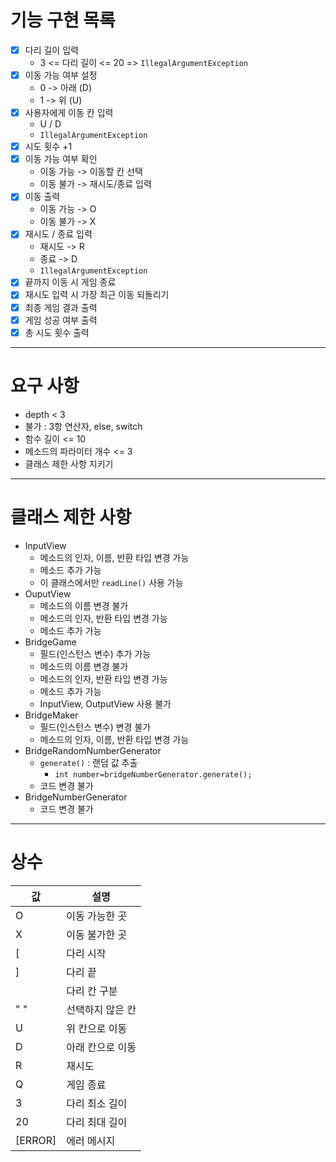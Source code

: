 # 기능 구현 목록

- [x] 다리 길이 입력
    - 3 <= 다리 길이 <= 20 => `IllegalArgumentException`
- [x] 이동 가능 여부 설정
    - 0 -> 아래 (D)
    - 1 -> 위 (U)
- [x] 사용자에게 이동 칸 입력
    - U / D
    - `IllegalArgumentException`
- [x] 시도 횟수 +1
- [x] 이동 가능 여부 확인
    - 이동 가능 -> 이동할 칸 선택
    - 이동 불가 -> 재시도/종료 입력
- [x] 이동 출력
    - 이동 가능 -> O
    - 이동 불가 -> X
- [x] 재시도 / 종료 입력
    - 재시도 -> R
    - 종료 -> D
    - `IllegalArgumentException`
- [x] 끝까지 이동 시 게임 종료
- [x] 재시도 입력 시 가장 최근 이동 되돌리기
- [x] 최종 게임 결과 출력
- [x] 게임 성공 여부 출력
- [x] 총 시도 횟수 출력

---

# 요구 사항

- depth < 3
- 불가 : 3항 연산자, else, switch
- 함수 길이 <= 10
- 메소드의 파라미터 개수 <= 3
- 클래스 제한 사항 지키기

---

# 클래스 제한 사항

- InputView
    - 메소드의 인자, 이름, 반환 타입 변경 가능
    - 메소드 추가 가능
    - 이 클래스에서만 `readLine()` 사용 가능
- OuputView
    - 메소드의 이름 변경 불가
    - 메소드의 인자, 반환 타입 변경 가능
    - 메소드 추가 가능
- BridgeGame
    - 필드(인스턴스 변수) 추가 가능
    - 메소드의 이름 변경 불가
    - 메소드의 인자, 반환 타입 변경 가능
    - 메소드 추가 가능
    - InputView, OutputView 사용 불가
- BridgeMaker
    - 필드(인스턴스 변수) 변경 불가
    - 메소드의 인자, 이름, 반환 타입 변경 가능
- BridgeRandomNumberGenerator
    - `generate()` : 랜덤 값 추출
        - `int number=bridgeNumberGenerator.generate();`
    - 코드 변경 불가
- BridgeNumberGenerator
    - 코드 변경 불가

---

# 상수

| 값       | 설명       |
|---------|----------|
| O       | 이동 가능한 곳 |
| X       | 이동 불가한 곳 |
| [       | 다리 시작    |
| ]       | 다리 끝     |
|           | 다리 칸 구분   |
| " "     | 선택하지 않은 칸 |
| U       | 위 칸으로 이동 |
| D       | 아래 칸으로 이동 |
| R       | 재시도      |
| Q       | 게임 종료    |
| 3       | 다리 최소 길이 |
| 20      | 다리 최대 길이 |
| [ERROR] | 에러 메시지   |
